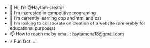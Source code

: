 - 👋 Hi, I’m @Haytam-creator
- 👀 I’m interested in competitive programing 
- 🌱 I’m currently learning cpp and html and css
- 💞️ I’m looking to collaborate on creation of a website (preferebly for educational purposes)
- 📫 How to reach me by email : haytamcha18@gmail.com
- ⚡ Fun fact: ...

<!---
Haytam-creator/Haytam-creator is a ✨ special ✨ repository because its `README.md` (this file) appears on your GitHub profile.
You can click the Preview link to take a look at your changes.
--->
